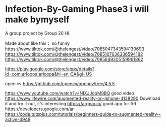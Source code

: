 # Infection-By-Gaming Phase3 i will make bymyself
A group project by Group 20 
Hi


Made about like this： so funny https://www.tiktok.com/@thelengest/video/7085047343594130693 https://www.tiktok.com/@thelengest/video/7085107636336594182 https://www.tiktok.com/@thelengest/video/7085849305159961862

https://play.google.com/store/apps/details?id=com.arloopa.arloopa&hl=en_CA&gl=US

open cv https://github.com/opencv/opencv/tree/4.5.5

https://www.youtube.com/watch?v=NIXJJoqM8BQ good video https://www.lifewire.com/augmented-reality-on-iphone-4138290 Download it and try it out, it's interesting https://argear.io/ good app for AR https://developers.google.com/ar https://code.tutsplus.com/tutorials/beginners-guide-to-augmented-reality--active-4948

